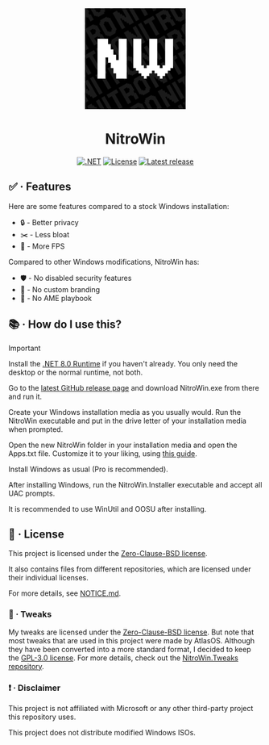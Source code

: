<div align="center">
   <img src="assets/Images/NitroWin.png" alt="NitroWin" width="200">

   <h1>NitroWin</h1>

   <div>
      <a href="https://dotnet.microsoft.com/en-us/"><img alt=".NET" src="https://img.shields.io/badge/.NET-5C2D91?style=for-the-badge&logo=.net&logoColor=ffffff&color=000000"></a>
      <a href="https://github.com/Nitro4542/NitroWin/blob/main/LICENSE"><img alt="License" src="https://img.shields.io/github/license/nitrowinproject/NitroWin?style=for-the-badge&logo=github&logoColor=ffffff&color=000000&label"></a>
      <a href="https://github.com/Nitro4542/NitroWin/releases/latest"><img alt="Latest release" src="https://img.shields.io/github/v/release/Nitro4542/NitroWin?style=for-the-badge&logo=githubactions&logoColor=ffffff&color=000000&label"></a>
   </div>
</div>

## :white_check_mark: · Features

Here are some features compared to a stock Windows installation:

* :lock: - Better privacy
* :scissors: - Less bloat
* :rocket: - More FPS

Compared to other Windows modifications, NitroWin has:

* :shield: - No disabled security features
* :do_not_litter: - No custom branding
* :no_entry_sign: - No AME playbook

## :books: · How do I use this?

> [!IMPORTANT]
> Install the [.NET 8.0 Runtime](https://dotnet.microsoft.com/en-us/download/dotnet/8.0) if you haven't already. You only need the desktop or the normal runtime, not both.

Go to the [latest GitHub release page](https://github.com/Nitro4542/NitroWin/releases/latest) and download NitroWin.exe from there and run it.

Create your Windows installation media as you usually would. Run the NitroWin executable and put in the drive letter of your installation media when prompted.

Open the new NitroWin folder in your installation media and open the Apps.txt file. Customize it to your liking, using [this guide](docs/config.md).

Install Windows as usual (Pro is recommended).

After installing Windows, run the NitroWin.Installer executable and accept all UAC prompts.

It is recommended to use WinUtil and OOSU after installing.

## :scroll: · License

This project is licensed under the [Zero-Clause-BSD license](LICENSE).

It also contains files from different repositories, which are licensed under their individual licenses.

For more details, see [NOTICE.md](NOTICE.md).

### :wrench: · Tweaks

My tweaks are licensed under the [Zero-Clause-BSD license](https://github.com/Nitro4542/NitroWin.Tweaks/blob/main/LICENSE). But note that most tweaks that are used in this project were made by AtlasOS. Although they have been converted into a more standard format, I decided to keep the [GPL-3.0 license](https://github.com/Atlas-OS/Atlas/blob/main/LICENSE). For more details, check out the [NitroWin.Tweaks repository](https://github.com/Nitro4542/NitroWin.Tweaks).

### :heavy_exclamation_mark: · Disclaimer

This project is not affiliated with Microsoft or any other third-party project this repository uses.

This project does not distribute modified Windows ISOs.
